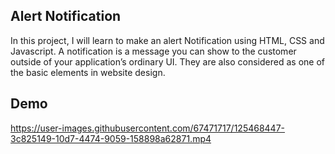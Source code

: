 ## Alert Notification

In this project, I will learn to make an alert Notification using HTML, CSS and Javascript. A notification is a message you can show to the customer outside of 
your application’s ordinary UI. They are also considered as one of the basic elements in website design.

## Demo

https://user-images.githubusercontent.com/67471717/125468447-3c825149-10d7-4474-9059-158898a62871.mp4

